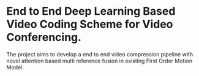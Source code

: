 # End to End Deep Learning Based Video Coding Scheme for Video Conferencing.

The project aims to develop a end to end video compression pipeline with novel attention based multi reference fusion in existing First Order Motion Model.   
 
